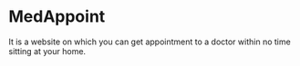 # MedAppoint
It is a website on which you can get appointment to a doctor within no time sitting at your home.
